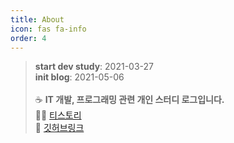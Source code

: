 ```yaml
---
title: About
icon: fas fa-info
order: 4
---
```


> **start dev study**: 2021-03-27<br>
> **init blog**: 2021-05-06<br><br>
☕ **IT 개발, 프로그래밍 관련 개인 스터디 로그입니다.**<br>
🧙‍♂️ [티스토리](https://y-oni.tistory.com)<br>
👀 [깃허브링크](https://github.com/yyyy-oniiii)<br>

